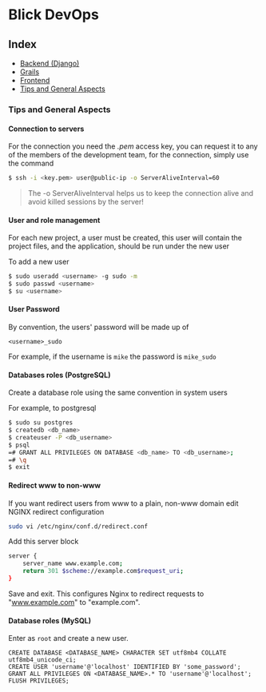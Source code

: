 # Blick DevOps

## Index <a name="index"></a>

* [Backend (Django)](https://github.com/BlickLabs/DevOps/tree/master/django)
* [Grails](https://github.com/BlickLabs/DevOps/tree/master/grails)
* [Frontend](https://github.com/BlickLabs/DevOps/tree/master/frontend)
* [Tips and General Aspects](#general-aspects)

### Tips and General Aspects<a name="general-aspects"></a>

#### Connection to servers

For the connection you need the *.pem* access key, you can request it to any of the members of the development team, for the connection, simply use the command

```bash
$ ssh -i <key.pem> user@public-ip -o ServerAliveInterval=60
```

> The -o ServerAliveInterval helps us to keep the connection alive and avoid killed sessions by the server!

#### User and role management

For each new project, a user must be created, this user will contain the project files, and the application, should be run under the new user

To add a new user

```bash
$ sudo useradd <username> -g sudo -m
$ sudo passwd <username>
$ su <username>
```

#### User Password

By convention, the users' password will be made up of

```
<username>_sudo
```

For example, if the username is  ``` mike ``` the password is ``` mike_sudo ```

#### Databases roles (PostgreSQL)

Create a database role using the same convention in system users

For example, to postgresql

```bash
$ sudo su postgres
$ createdb <db_name>
$ createuser -P <db_username>
$ psql
=# GRANT ALL PRIVILEGES ON DATABASE <db_name> TO <db_username>;
=# \q
$ exit
```

#### Redirect www to non-www

If you want redirect users from www to a plain, non-www domain edit NGINX redirect configuration

```bash
sudo vi /etc/nginx/conf.d/redirect.conf
```
Add this server block

```bash
server {
    server_name www.example.com;
    return 301 $scheme://example.com$request_uri;
}
```
Save and exit. This configures Nginx to redirect requests to "www.example.com" to "example.com". 

#### Database roles (MySQL)

Enter as `root` and create a new user.

```
CREATE DATABASE <DATABASE_NAME> CHARACTER SET utf8mb4 COLLATE utf8mb4_unicode_ci;
CREATE USER 'username'@'localhost' IDENTIFIED BY 'some_password';
GRANT ALL PRIVILEGES ON <DATABASE_NAME>.* TO 'username'@'localhost';
FLUSH PRIVILEGES;
```